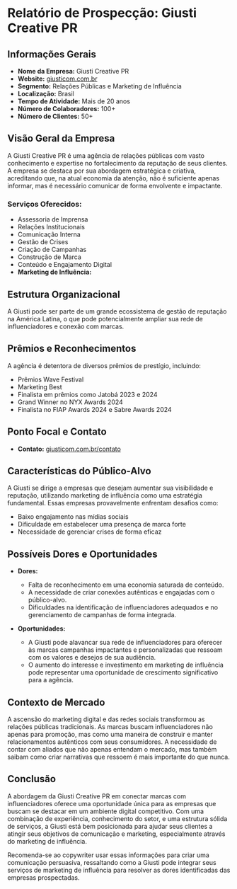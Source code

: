 # Relatório de Prospecção: Giusti Creative PR

## Informações Gerais
- **Nome da Empresa:** Giusti Creative PR
- **Website:** [giusticom.com.br](http://www.giusticom.com.br)
- **Segmento:** Relações Públicas e Marketing de Influência
- **Localização:** Brasil
- **Tempo de Atividade:** Mais de 20 anos
- **Número de Colaboradores:** 100+
- **Número de Clientes:** 50+

## Visão Geral da Empresa
A Giusti Creative PR é uma agência de relações públicas com vasto conhecimento e expertise no fortalecimento da reputação de seus clientes. A empresa se destaca por sua abordagem estratégica e criativa, acreditando que, na atual economia da atenção, não é suficiente apenas informar, mas é necessário comunicar de forma envolvente e impactante.

### Serviços Oferecidos:
- Assessoria de Imprensa
- Relações Institucionais
- Comunicação Interna
- Gestão de Crises
- Criação de Campanhas
- Construção de Marca
- Conteúdo e Engajamento Digital
- **Marketing de Influência:**

## Estrutura Organizacional
A Giusti pode ser parte de um grande ecossistema de gestão de reputação na América Latina, o que pode potencialmente ampliar sua rede de influenciadores e conexão com marcas.

## Prêmios e Reconhecimentos
A agência é detentora de diversos prêmios de prestígio, incluindo:
- Prêmios Wave Festival
- Marketing Best
- Finalista em prêmios como Jatobá 2023 e 2024
- Grand Winner no NYX Awards 2024
- Finalista no FIAP Awards 2024 e Sabre Awards 2024

## Ponto Focal e Contato
- **Contato:** [giusticom.com.br/contato](http://www.giusticom.com.br/#contato)

## Características do Público-Alvo
A Giusti se dirige a empresas que desejam aumentar sua visibilidade e reputação, utilizando marketing de influência como uma estratégia fundamental. Essas empresas provavelmente enfrentam desafios como:
- Baixo engajamento nas mídias sociais
- Dificuldade em estabelecer uma presença de marca forte
- Necessidade de gerenciar crises de forma eficaz

## Possíveis Dores e Oportunidades
- **Dores:**
  - Falta de reconhecimento em uma economia saturada de conteúdo.
  - A necessidade de criar conexões autênticas e engajadas com o público-alvo.
  - Dificuldades na identificação de influenciadores adequados e no gerenciamento de campanhas de forma integrada.

- **Oportunidades:**
  - A Giusti pode alavancar sua rede de influenciadores para oferecer às marcas campanhas impactantes e personalizadas que ressoam com os valores e desejos de sua audiência.
  - O aumento do interesse e investimento em marketing de influência pode representar uma oportunidade de crescimento significativo para a agência.

## Contexto de Mercado
A ascensão do marketing digital e das redes sociais transformou as relações públicas tradicionais. As marcas buscam influenciadores não apenas para promoção, mas como uma maneira de construir e manter relacionamentos autênticos com seus consumidores. A necessidade de contar com aliados que não apenas entendam o mercado, mas também saibam como criar narrativas que ressoem é mais importante do que nunca.

## Conclusão
A abordagem da Giusti Creative PR em conectar marcas com influenciadores oferece uma oportunidade única para as empresas que buscam se destacar em um ambiente digital competitivo. Com uma combinação de experiência, conhecimento do setor, e uma estrutura sólida de serviços, a Giusti está bem posicionada para ajudar seus clientes a atingir seus objetivos de comunicação e marketing, especialmente através do marketing de influência. 

Recomenda-se ao copywriter usar essas informações para criar uma comunicação persuasiva, ressaltando como a Giusti pode integrar seus serviços de marketing de influência para resolver as dores identificadas das empresas prospectadas.